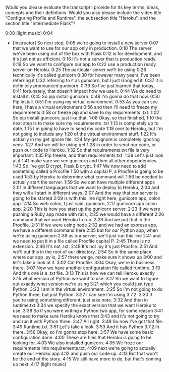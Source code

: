 Would you please evaluate the transcript I provide for its key terms, ideas, concepts and their defintions. Would you also please include the video title “Configuring Profile and Runtime", the subsection title "Heroku", and the section title "Intermediate Flask"?

0:00
(light music)
0:04
- [Instructor] So next step,
0:05
we're going to install a new server
0:07
that we want to use for our app only in production.
0:10
The server we've been using out of the box with Flask
0:12
is for development, and it's just not as efficient.
0:16
It's not a server that is production ready.
0:19
So we want to configure our app to
0:22
use a production ready server on Heroku.
0:25
The particular server we'll be using
0:26
technically it's called gunicorn
0:30
for however many years, I've been referring it
0:32
referring to it as gunicorn, but I just Googled it.
0:37
It is definitely pronounced gunicorn.
0:39
So I've just learned that today,
0:41
fortunately, that doesn't impact how we use it.
0:44
We do need to install it.
0:45
So pip install gunicorn.
0:48
I'm gonna do that now.
0:50
Pip install.
0:51
I'm using my virtual environment.
0:53
As you can see here, I have a virtual environment
0:56
and then I'll need to freeze my requirements
0:58
or freeze pip and save to my requirements .txt.
1:02
So pip install gunicorn, just like that.
1:08
Okay, so that finished,
1:10
the next step is to make sure my requirements .txt
1:13
is completely up to date.
1:15
I'm going to have to send my code
1:18
over to Heroku, but I'm not going to include any
1:20
of the virtual environment stuff.
1:22
It's actually in my get ignore file.
1:24
My get ignore is completely ignoring venv.
1:27
And we will be using get
1:28
in order to send our code, or push our code to Heroku.
1:32
So that requirements.txt file is very important.
1:35
Pip freeze, and then requirements.txt.
1:39
Let's just look at it
1:41
make sure we see gunicorn and then all other dependencies.
1:43
So I've got B crypt, Flask B crypt.
1:47
We now need to add something called a Procfile
1:50
with a capital P, a Procfile is going to be used
1:53
by Heroku to determine what command will
1:56
be needed to actually start the server.
1:59
So we can have multiple different apps
2:01
in different languages that we want to deploy to Heroku,
2:04
and they will all start in different ways.
2:07
And the way that our server is going to be started
2:09
is with this line right here, gunicorn app, colon app.
2:14
So web colon, I just said, gunicorn,
2:17
gunicorn app colon app.
2:20
This is how you start up the gunicorn server.
2:23
If we were pushing a Ruby app made with rails,
2:25
we would have a different
2:26
command that we want Heroku to run.
2:29
And we put that in the Procfile.
2:31
If we were using node
2:32
and we had an express app, we have a different command here
2:35
but for our Python app, when we're using gunicorn
2:38
as our server, we'll just run this line
2:41
and we need to put it in a file called Procfile capital P.
2:45
There is no extension.
2:46
It's not .txt.
2:48
It's not .py it's just Procfile.
2:51
And we'll put this in the root of our directory.
2:54
So in the same place where our app .py is,
2:57
there we go, make sure it shows up
3:00
and let's take a look at it.
3:02
Cat Procfile.
3:04
Okay, we're in business there.
3:07
Now we have another configuration file called runtime.
3:10
And this one is a .txt file.
3:13
This is how we can tell Heroku exactly
3:15
what version of Python we want to use.
3:17
So we want to figure out exactly what version we're using
3:21
which you could just type Python.
3:23
I am in the virtual environment.
3:25
So I'm not going to do Python three, but just Python.
3:27
I can see I'm using 3.7.2.
3:30
If you're using something different, just take note.
3:32
And then in runtime.txt
3:34
we specify the exact version that we want Heroku to use.
3:38
So if you were writing a Python two app, for some reason
3:41
we need to make sure Heroku knows that
3:43
and it's not going to try and run it with Python three.
3:47
All right.
3:48
So now I've got that file.
3:49
Runtime.txt.
3:51
Let's take a look.
3:53
And it has Python 3.7.2 in there.
3:56
Okay, so I'm gonna stop here.
3:57
We have some basic configuration done.
4:00
These are files that Heroku is going to be looking for.
4:03
We also installed gunicorn.
4:05
We froze our requirements into requirements.txt,
4:09
next we're going to actually create our Heroku app
4:12
and push our code up.
4:13
But that won't be the end of the story.
4:15
We still have more to do, but that's coming up next.
4:17
(light music)
